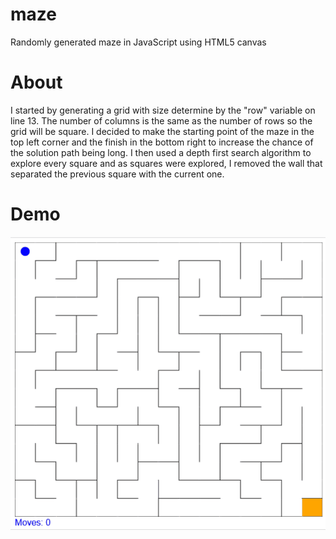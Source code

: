 # maze
Randomly generated maze in JavaScript using HTML5 canvas
# About
I started by generating a grid with size determine by the "row" variable on line 13. The number of columns is the same as the number of rows so the grid will be square. I decided to make the starting point of the maze in the top left corner and the finish in the bottom right to increase the chance of the solution path being long. I then used a depth first search algorithm to explore every square and as squares were explored, I removed the wall that separated the previous square with the current one. 
# Demo
![Demo](maze_demo.gif)
